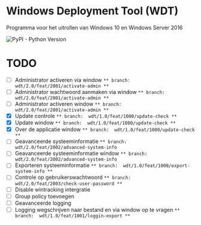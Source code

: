 # Windows Deployment Tool (WDT)
Programma voor het uitrollen van Windows 10 en Windows Server 2016

![PyPI - Python Version](https://img.shields.io/pypi/pyversions/django)


# TODO
- [ ] Administrator activeren via window `** branch:  wdt/2.0/feat/2001/activate-admin **`
- [ ] Administrator wachtwoord aanmaken via window `** branch:  wdt/2.0/feat/2001/activate-admin **`
- [ ] Administrator activeren window `** branch:  wdt/2.0/feat/2001/activate-admin **`
- [x] Update controle `** branch:  wdt/1.0/feat/1000/update-check **`
- [x] Update window `** branch:  wdt/1.0/feat/1000/update-check **`
- [x] Over de applicatie window `** branch:  wdt/1.0/feat/1000/update-check **`
- [ ] Geavanceerde systeeminformatie `** branch: wdt/2.0/feat/2002/advanced-system-info`
- [ ] Geavanceerde systeeminformatie window `** branch: wdt/2.0/feat/2002/advanced-system-info`
- [ ] Exporteren systeeminformatie `** branch:  wdt/1.0/feat/1000/export-system-info **`
- [ ] Controle op gebruikerswachtwoord `** branch:  wdt/2.0/feat/2003/check-user-password **`
- [ ] Disable wintracking intergratie
- [ ] Group policy toevoegen
- [ ] Geavanceerde logging
- [ ] Logging wegschrijven naar bestand en via window op te vragen `** branch:  wdt/1.0/feat/1001/loggin-export **`